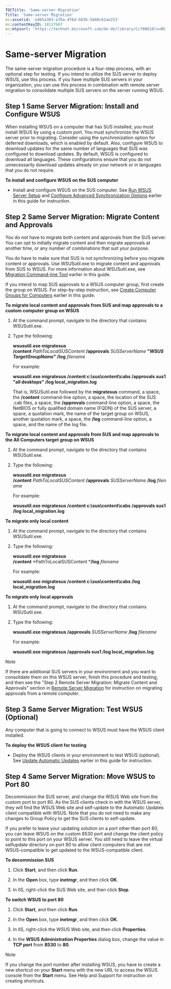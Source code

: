 ```yaml
---
TOCTitle: 'Same-server Migration'
Title: 'Same-server Migration'
ms:assetid: 'ed65a383-a76a-4f6d-b83b-5d48c62ae253'
ms:contentKeyID: 18127667
ms:mtpsurl: 'https://technet.microsoft.com/de-de/library/Cc708618(v=WS.10)'
---
```


Same-server Migration
=====================

The same-server migration procedure is a four-step process, with an optional step for testing. If you intend to utilize the SUS server to deploy WSUS, use this process. If you have multiple SUS servers in your organization, you can use this process in combination with remote server migration to consolidate multiple SUS servers on the server running WSUS.

Step 1 Same Server Migration: Install and Configure WSUS
--------------------------------------------------------

When installing WSUS on a computer that has SUS installed, you must install WSUS by using a custom port. You must synchronize the WSUS server prior to migrating. Consider using the synchronization option for deferred downloads, which is enabled by default. Also, configure WSUS to download updates for the same number of languages that SUS was configured to download updates. By default, WSUS is configured to download all languages. These configurations ensure that you do not unnecessarily download updates already on your network or in languages that you do not require.

**To install and configure WSUS on the SUS computer**
-   Install and configure WSUS on the SUS computer. See [Run WSUS Server Setup](https://technet.microsoft.com/63c82e0c-f8b0-451d-b32b-2275385920df) and [Configure Advanced Synchronization Options](https://technet.microsoft.com/75060d37-429c-4cf8-a5ee-708470794b7c) earlier in this guide for instruction.

Step 2 Same Server Migration: Migrate Content and Approvals
-----------------------------------------------------------

You do not have to migrate both content and approvals from the SUS server. You can opt to initially migrate content and then migrate approvals at another time, or any number of combinations that suit your purpose.

You do have to make sure that SUS is not synchronizing before you migrate content or approvals. Use WSUSutil.exe to migrate content and approvals from SUS to WSUS. For more information about WSUSutil.exe, see [Migration Command-line Tool](https://technet.microsoft.com/c06eceaf-a4f6-4b74-a694-75960fdf706b) earlier in this guide.

If you intend to map SUS approvals to a WSUS computer group, first create the group on WSUS. For step-by-step instruction, see [Create Computer Groups for Computers](https://technet.microsoft.com/07c6fa5b-7588-43f2-a495-45df16a2958a) earlier in this guide.

**To migrate local content and approvals from SUS and map approvals to a custom computer group on WSUS**
1.  At the command prompt, navigate to the directory that contains WSUSutil.exe.

2.  Type the following:

    **wsusutil.exe migratesus /content** *PathToLocalSUSContent* **/approvals** *SUSServerName* **"***WSUSTargetGroupName***" /log** *filename*

    For example:

    **wsusutil.exe migratesus /content c:\\sus\\content\\cabs /approvals sus1 "all desktops" /log local\_migration.log**

    That is, WSUSutil.exe followed by the **migratesus** command, a space, the **/content** command-line option, a space, the location of the SUS .cab files, a space, the **/approvals** command-line option, a space, the NetBIOS or fully qualified domain name (FQDN) of the SUS server, a space, a quotation mark, the name of the target group on WSUS, another quotation mark, a space, the **/log** command-line option, a space, and the name of the log file.

**To migrate local content and approvals from SUS and map approvals to the All Computers target group on WSUS**
1.  At the command prompt, navigate to the directory that contains WSUSutil.exe.

2.  Type the following:

    **wsusutil.exe migratesus /content** *PathToLocalSUSContent* **/approvals** *SUSServerName* **/log** *filename*

    For example:

    **wsusutil.exe migratesus /content c:\\sus\\content\\cabs /approvals sus1 /log local\_migration.log**

**To migrate only local content**
1.  At the command prompt, navigate to the directory that contains WSUSutil.exe.

2.  Type the following:

    **wsusutil.exe migratesus /content** *PathToLocalSUSContent ***/log** *filename*

    For example:

    **wsusutil.exe migratesus /content c:\\sus\\content\\cabs /log local\_migration.log**

**To migrate only local approvals**
1.  At the command prompt, navigate to the directory that contains WSUSutil.exe.

2.  Type the following:

    **wsusutil.exe migratesus /approvals** *SUSServerName* **/log** *filename*

    For example:

    **wsusutil.exe migratesus /approvals sus1 /log local\_migration.log**

> [!NOTE]
> If there are additional SUS servers in your environment and you want to consolidate them on this WSUS server, finish this procedure and testing, and then see the "Step 2 Remote Server Migration: Migrate Content and Approvals" section in [Remote Server Migration](https://technet.microsoft.com/30e04407-0d2a-4e28-983e-b2a82e5fa411) for instruction on migrating approvals from a remote computer. 

Step 3 Same Server Migration: Test WSUS (Optional)
--------------------------------------------------

Any computer that is going to connect to WSUS must have the WSUS client installed.

**To deploy the WSUS client for testing**
-   Deploy the WSUS clients in your environment to test WSUS (optional). See [Update Automatic Updates](https://technet.microsoft.com/4de6a129-fbf1-41ef-b255-5510554713c5) earlier in this guide for instruction.

Step 4 Same Server Migration: Move WSUS to Port 80
--------------------------------------------------

Decommission the SUS server, and change the WSUS Web site from the custom port to port 80. As the SUS clients check in with the WSUS server, they will find the WSUS Web site and self-update to the Automatic Updates client compatible with WSUS. Note that you do not need to make any changes to Group Policy to get the SUS clients to self-update.

If you prefer to leave your updating solution on a port other than port 80, you can leave WSUS on the custom 8530 port and change the client policy to point to this port on your WSUS server. You still need to leave the virtual selfupdate directory on port 80 to allow client computers that are not WSUS-compatible to get updated to the WSUS-compatible client.

**To decommission SUS**
1.  Click **Start**, and then click **Run**.

2.  In the **Open** box, type **inetmgr**, and then click **OK**.

3.  In IIS, right-click the SUS Web site, and then click **Stop**.

**To switch WSUS to port 80**
1.  Click **Start**, and then click **Run**.

2.  In the **Open** box, type **inetmgr**, and then click **OK**.

3.  In IIS, right-click the WSUS Web site, and then click **Properties**.

4.  In the **WSUS Administration Properties** dialog box, change the value in **TCP port** from **8530** to **80**.

> [!NOTE]
> If you change the port number after installing WSUS, you have to create a new shortcut on your **Start** menu with the new URL to access the WSUS console from the **Start** menu. See Help and Support for instruction on creating shortcuts. 
